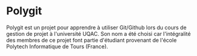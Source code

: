 # Polygit 
Polygit est un projet pour apprendre à utiliser Git/Github lors du cours de gestion de projet à l'université UQAC.
Son nom a été choisi car l'intégralité des membres de ce projet font partie d'étudiant provenant de l'école Polytech Informatique de Tours (France).
